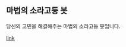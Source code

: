 <h2>마법의 소라고둥 봇</h2>
당신의 고민을 해결해주는 마법의 소라고둥 봇입니다.

<a href="https://twingyeo.kr/@soragodoong">link</a>
